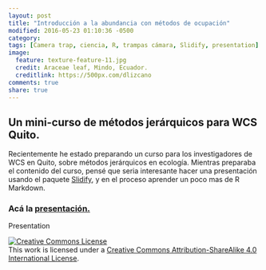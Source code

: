 ```yaml
---
layout: post
title: "Introducción a la abundancia con métodos de ocupación"
modified: 2016-05-23 01:10:36 -0500
category:
tags: [Camera trap, ciencia, R, trampas cámara, Slidify, presentation]
image:
  feature: texture-feature-11.jpg
  credit: Araceae leaf, Mindo, Ecuador.
  creditlink: https://500px.com/dlizcano
comments: true
share: true
---
```


## Un mini-curso de métodos jerárquicos para WCS Quito.

Recientemente he estado preparando un curso para los investigadores de WCS en Quito, sobre métodos jerárquicos en ecología. Mientras preparaba el contenido del curso, pensé que seria interesante hacer una presentación usando el paquete [Slidify](http://slidify.github.io/), y en el proceso aprender un poco mas de R Markdown.  

### Acá la [presentación.](https://dlizcano.github.io/IntroOccuPresent)


<object data="https://dlizcano.github.io/IntroOccuPresent"  type="text/html">
    Presentation
</object>

<a rel="license" href="http://creativecommons.org/licenses/by-sa/4.0/"><img alt="Creative Commons License" style="border-width:0" src="http://i.creativecommons.org/l/by-sa/4.0/88x31.png" /></a><br />This work is licensed under a <a rel="license" href="http://creativecommons.org/licenses/by-sa/4.0/">Creative Commons Attribution-ShareAlike 4.0 International License</a>.
